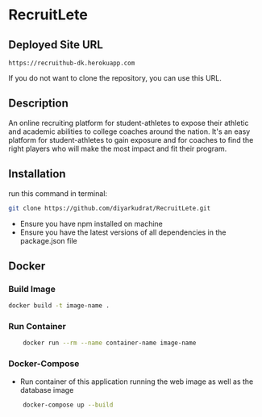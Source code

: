 # RecruitLete

## Deployed Site URL
`https://recruithub-dk.herokuapp.com`

If you do not want to clone the repository, you can use this URL.

## Description

An online recruiting platform for student-athletes to expose their athletic and academic abilities to college coaches around the nation. It's an easy platform for student-athletes to gain exposure and for coaches to find the right players who will make the most impact and fit their program.

## Installation

run this command in terminal:

```bash
git clone https://github.com/diyarkudrat/RecruitLete.git
```
- Ensure you have npm installed on machine
- Ensure you have the latest versions of all dependencies in the package.json file

## Docker

### Build Image

```bash
docker build -t image-name .
```

### Run Container

```bash
    docker run --rm --name container-name image-name
```

### Docker-Compose

- Run container of this application running the web image as well as the database image

``` bash
    docker-compose up --build
```
